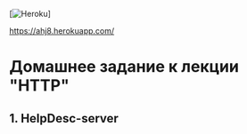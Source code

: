 [![Heroku](https://heroku-badge.herokuapp.com/?app=heroku-badge)]

https://ahj8.herokuapp.com/

# Домашнее задание к лекции "HTTP"
## 1. HelpDesc-server